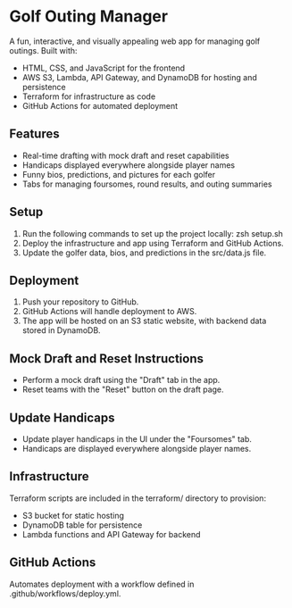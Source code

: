 # Golf Outing Manager

A fun, interactive, and visually appealing web app for managing golf outings. Built with:

- HTML, CSS, and JavaScript for the frontend
- AWS S3, Lambda, API Gateway, and DynamoDB for hosting and persistence
- Terraform for infrastructure as code
- GitHub Actions for automated deployment

## Features

- Real-time drafting with mock draft and reset capabilities
- Handicaps displayed everywhere alongside player names
- Funny bios, predictions, and pictures for each golfer
- Tabs for managing foursomes, round results, and outing summaries

## Setup

1. Run the following commands to set up the project locally:
   zsh setup.sh
2. Deploy the infrastructure and app using Terraform and GitHub Actions.
3. Update the golfer data, bios, and predictions in the src/data.js file.

## Deployment

1. Push your repository to GitHub.
2. GitHub Actions will handle deployment to AWS.
3. The app will be hosted on an S3 static website, with backend data stored in DynamoDB.

## Mock Draft and Reset Instructions

- Perform a mock draft using the "Draft" tab in the app.
- Reset teams with the "Reset" button on the draft page.

## Update Handicaps

- Update player handicaps in the UI under the "Foursomes" tab.
- Handicaps are displayed everywhere alongside player names.

## Infrastructure

Terraform scripts are included in the terraform/ directory to provision:
- S3 bucket for static hosting
- DynamoDB table for persistence
- Lambda functions and API Gateway for backend

## GitHub Actions

Automates deployment with a workflow defined in .github/workflows/deploy.yml.

